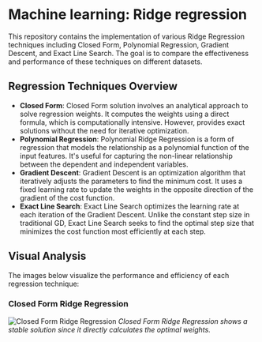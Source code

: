 # Machine learning: Ridge regression

This repository contains the implementation of various Ridge Regression techniques including Closed Form, Polynomial Regression, Gradient Descent, and Exact Line Search. The goal is to compare the effectiveness and performance of these techniques on different datasets.

## Regression Techniques Overview

- **Closed Form**: Closed Form solution involves an analytical approach to solve regression weights. It computes the weights using a direct formula, which is computationally intensive. However, provides exact solutions without the need for iterative optimization.
- **Polynomial Regression**: Polynomial Ridge Regression is a form of regression that models the relationship as a polynomial function of the input features. It's useful for capturing the non-linear relationship between the dependent and independent variables.
- **Gradient Descent**: Gradient Descent is an optimization algorithm that iteratively adjusts the parameters to find the minimum cost. It uses a fixed learning rate to update the weights in the opposite direction of the gradient of the cost function.
- **Exact Line Search**: Exact Line Search optimizes the learning rate at each iteration of the Gradient Descent. Unlike the constant step size in traditional GD, Exact Line Search seeks to find the optimal step size that minimizes the cost function most efficiently at each step.

## Visual Analysis

The images below visualize the performance and efficiency of each regression technique:

### Closed Form Ridge Regression
![Closed Form Ridge Regression](/images/closed_form.png)
*Closed Form Ridge Regression shows a stable solution since it directly calculates the optimal weights.*


